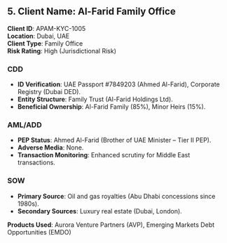 ## 5. **Client Name**: Al-Farid Family Office  
**Client ID**: APAM-KYC-1005  
**Location**: Dubai, UAE  
**Client Type**: Family Office  
**Risk Rating**: High (Jurisdictional Risk)  

### CDD  
- **ID Verification**: UAE Passport #7849203 (Ahmed Al-Farid), Corporate Registry (Dubai DED).  
- **Entity Structure**: Family Trust (Al-Farid Holdings Ltd).  
- **Beneficial Ownership**: Al-Farid Family (85%), Minor Heirs (15%).  

### AML/ADD  
- **PEP Status**: Ahmed Al-Farid (Brother of UAE Minister – Tier II PEP).  
- **Adverse Media**: None.  
- **Transaction Monitoring**: Enhanced scrutiny for Middle East transactions.  

### SOW  
- **Primary Source**: Oil and gas royalties (Abu Dhabi concessions since 1980s).  
- **Secondary Sources**: Luxury real estate (Dubai, London).  

**Products Used**: Aurora Venture Partners (AVP), Emerging Markets Debt Opportunities (EMDO) 